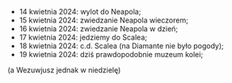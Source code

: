 - 14 kwietnia 2024: wylot do Neapola;
- 15 kwietnia 2024: zwiedzanie Neapola wieczorem;
- 16 kwietnia 2024: zwiedzanie Neapola w dzień;
- 17 kwietnia 2024: jedziemy do Scalea;
- 18 kwietnia 2024: c.d. Scalea (na Diamante nie było pogody);
- 19 kwietnia 2024: dziś prawdopodobnie muzeum kolei;

(a Wezuwjusz jednak w niedzielę)
